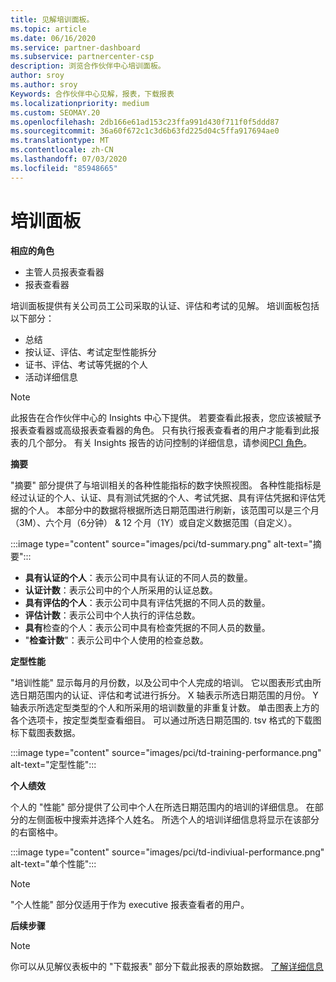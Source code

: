 ```yaml
---
title: 见解培训面板。
ms.topic: article
ms.date: 06/16/2020
ms.service: partner-dashboard
ms.subservice: partnercenter-csp
description: 浏览合作伙伴中心培训面板。
author: sroy
ms.author: sroy
Keywords: 合作伙伴中心见解，报表，下载报表
ms.localizationpriority: medium
ms.custom: SEOMAY.20
ms.openlocfilehash: 2db166e61ad153c23ffa991d430f711f0f5ddd87
ms.sourcegitcommit: 36a60f672c1c3d6b63fd225d04c5ffa917694ae0
ms.translationtype: MT
ms.contentlocale: zh-CN
ms.lasthandoff: 07/03/2020
ms.locfileid: "85948665"
---
```

# <a name="trainings-dashboard"></a>培训面板

**相应的角色**
- 主管人员报表查看器
- 报表查看器

培训面板提供有关公司员工公司采取的认证、评估和考试的见解。 培训面板包括以下部分：

- 总结
- 按认证、评估、考试定型性能拆分
- 证书、评估、考试等凭据的个人
- 活动详细信息

>[!NOTE] 
>此报告在合作伙伴中心的 Insights 中心下提供。 若要查看此报表，您应该被赋予报表查看器或高级报表查看器的角色。 只有执行报表查看者的用户才能看到此报表的几个部分。 有关 Insights 报告的访问控制的详细信息，请参阅[PCI 角色](pci-roles.md)。

**摘要**

"摘要" 部分提供了与培训相关的各种性能指标的数字快照视图。 各种性能指标是经过认证的个人、认证、具有测试凭据的个人、考试凭据、具有评估凭据和评估凭据的个人。 本部分中的数据将根据所选日期范围进行刷新，该范围可以是三个月（3M）、六个月（6分钟） & 12 个月（1Y）或自定义数据范围（自定义）。 

:::image type="content" source="images/pci/td-summary.png" alt-text="摘要":::

- **具有认证的个人**：表示公司中具有认证的不同人员的数量。
- **认证计数**：表示公司中的个人所采用的认证总数。
- **具有评估的个人**：表示公司中具有评估凭据的不同人员的数量。 
- **评估计数**：表示公司中个人执行的评估总数。
- **具有**检查的个人：表示公司中具有检查凭据的不同人员的数量。 
- "**检查计数**"：表示公司中个人使用的检查总数。

**定型性能**

"培训性能" 显示每月的月份数，以及公司中个人完成的培训。 它以图表形式由所选日期范围内的认证、评估和考试进行拆分。 X 轴表示所选日期范围的月份。 Y 轴表示所选定型类型的个人和所采用的培训数量的非重复计数。 单击图表上方的各个选项卡，按定型类型查看细目。 可以通过所选日期范围的. tsv 格式的下载图标下载图表数据。

:::image type="content" source="images/pci/td-training-performance.png" alt-text="定型性能":::

**个人绩效**

个人的 "性能" 部分提供了公司中个人在所选日期范围内的培训的详细信息。 在部分的左侧面板中搜索并选择个人姓名。 所选个人的培训详细信息将显示在该部分的右窗格中。

:::image type="content" source="images/pci/td-indiviual-performance.png" alt-text="单个性能":::

>[!NOTE] 
> "个人性能" 部分仅适用于作为 executive 报表查看者的用户。 

**后续步骤**

>[!NOTE] 
> 你可以从见解仪表板中的 "下载报表" 部分下载此报表的原始数据。 [了解详细信息](pci-download-reports.md) 

